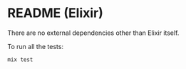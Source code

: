 # README (Elixir)

There are no external dependencies other than Elixir itself.

To run all the tests:

    mix test
